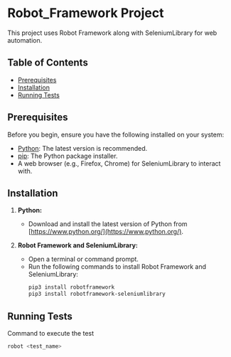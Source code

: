 # Robot_Framework Project

This project uses Robot Framework along with SeleniumLibrary for web automation.

## Table of Contents

- [Prerequisites](#prerequisites)
- [Installation](#installation)
- [Running Tests](#running-tests)


## Prerequisites

Before you begin, ensure you have the following installed on your system:

- [Python](https://www.python.org/): The latest version is recommended.
- [pip](https://pip.pypa.io/): The Python package installer.
- A web browser (e.g., Firefox, Chrome) for SeleniumLibrary to interact with.


## Installation

1. **Python:**
   - Download and install the latest version of Python from [https://www.python.org/](https://www.python.org/).

2. **Robot Framework and SeleniumLibrary:**
   - Open a terminal or command prompt.
   - Run the following commands to install Robot Framework and SeleniumLibrary:
     ```bash
     pip3 install robotframework
     pip3 install robotframework-seleniumlibrary
     ```

## Running Tests
Command to execute the test
```bash
robot <test_name>
```
